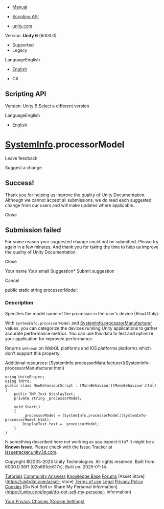 [ ]()

  * [Manual](../Manual/index.html)
  * [Scripting API](../ScriptReference/index.html)

  * [unity.com](https://unity.com/)

Version: **Unity 6** (6000.0)

  * Supported
  * Legacy

LanguageEnglish

  * [English]()

  * C#

[ ](https://docs.unity3d.com)

## Scripting API

Version: Unity 6 Select a different version

LanguageEnglish

  * [English]()

#  [SystemInfo](SystemInfo.html).processorModel

Leave feedback

Suggest a change

## Success!

Thank you for helping us improve the quality of Unity Documentation. Although
we cannot accept all submissions, we do read each suggested change from our
users and will make updates where applicable.

Close

## Submission failed

For some reason your suggested change could not be submitted. Please <a>try
again</a> in a few minutes. And thank you for taking the time to help us
improve the quality of Unity Documentation.

Close

Your name Your email Suggestion* Submit suggestion

Cancel

[ ]()

public static string processorModel;

### Description

Specifies the model name of the processor in the user's device (Read Only).

With `SystemInfo.processorModel` and
[SystemInfo.processorManufacturer](SystemInfo-processorManufacturer.html)
values, you can categorize the devices running Unity applications to gather
accurate performance metrics. You can use this data to test and optimize your
application for improved performance.  
  
Returns `unknown` on WebGL platforms and IOS platforms platforms which don't
support this property.  
  
Additional resources: [SystemInfo.processorManufacturer](SystemInfo-
processorManufacturer.html)

    
    
    using UnityEngine;
    using TMPro;
    public class NewBehaviourScript : [MonoBehaviour](MonoBehaviour.html)
    {
        public TMP_Text DisplayText;
        private string _processorModel;  
      
        void Start()
        {
            _processorModel = [SystemInfo.processorModel](SystemInfo-processorModel.html);
            DisplayText.text = _processorModel;
        }
    }
    

Is something described here not working as you expect it to? It might be a
**Known Issue**. Please check with the Issue Tracker at
[issuetracker.unity3d.com](https://issuetracker.unity3d.com).

Copyright ©2005-2025 Unity Technologies. All rights reserved. Built from:
6000.0.36f1 (02b661dc617c). Built on: 2025-01-14.

[Tutorials](https://unity3d.com/learn) [Community
Answers](https://answers.unity3d.com) [Knowledge
Base](https://support.unity3d.com/hc/en-us)
[Forums](https://forum.unity3d.com) [Asset Store](https://unity3d.com/asset-
store) [Terms of use](https://docs.unity3d.com/Manual/TermsOfUse.html)
[Legal](https://unity.com/legal) [Privacy
Policy](https://unity.com/legal/privacy-policy)
[Cookies](https://unity.com/legal/cookie-policy) [Do Not Sell or Share My
Personal Information](https://unity.com/legal/do-not-sell-my-personal-
information)

[Your Privacy Choices (Cookie Settings)](javascript:void\(0\);)

